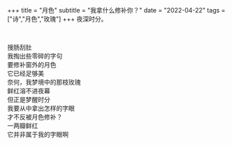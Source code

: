 +++
title = "月色"
subtitle = "我拿什么修补你？"
date = "2022-04-22"
tags = ["诗","月色","玫瑰"]
+++
夜深时分。

<!--more-->
<br>

搜肠刮肚<br>
我掏出些零碎的字句<br>
要修补窗外的月色<br>
它已经足够美<br>
奈何，我梦境中的那枝玫瑰<br>
鲜红溶不进夜幕<br>
但正是梦醒时分<br>
我要从中拿出怎样的字眼<br>
才不反被月色修补？<br>
一两瓣鲜红<br>
它并非属于我的字眼啊<br>